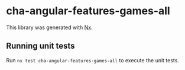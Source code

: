 # cha-angular-features-games-all

This library was generated with [Nx](https://nx.dev).

## Running unit tests

Run `nx test cha-angular-features-games-all` to execute the unit tests.

